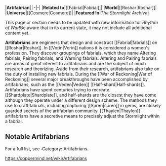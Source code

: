 |**Artifabrian**|
|-|-|
|**Related to**|[[Fabrial\|Fabrial]]|
|**World**|[[Roshar\|Roshar]]|
|**Universe**|[[Cosmere\|Cosmere]]|
|**Featured In**|*The Stormlight Archive*|

This page or section needs to be updated with new information for *Rhythm of War*!Be aware that in its current state, it may not include all additional content yet.

**Artifabrians** are engineers that design and construct [[Fabrial\|fabrials]] on [[Roshar\|Roshar]]. In [[Vorin\|Vorin]] nations it is considered a women's profession.
They discover groupings of fabrials, which they name Altering fabrials, Pairing fabrials, and Warning fabrials. Altering and Pairing fabrials are areas of great interest to artifabrians and are the subject of much research and theorizing. Aside from their research, artifabrians also take on the duty of installing new fabrials.
During the [[War of Reckoning\|War of Reckoning]] several major breakthroughs have been accomplished by artifabrians, such as the [[Veden\|Veden]] [[Half-shard\|Half-shards]]. Artifabrians have spent centuries trying to recreate [[Shardplate\|Shardplate]], and half-shards are the closest they have come although they operate under a different design scheme.
The methods they use to craft fabrials, including capturing [[Spren\|spren]] in gems, are closely guarded secrets of the artifabrian community. [[Thaylen\|Thaylen]] artifabrians have a secretive means to precisely adjust the Stormlight within a fabrial.

## Notable Artifabrians
For a full list, see :Category: Artifabrians.





https://coppermind.net/wiki/Artifabrians
